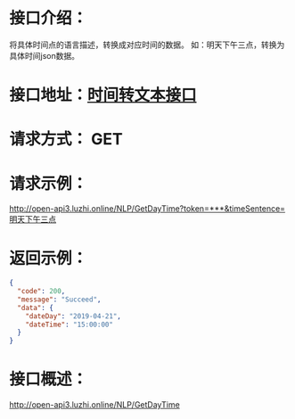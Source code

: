 # 接口介绍：
将具体时间点的语言描述，转换成对应时间的数据。
如：明天下午三点，转换为具体时间json数据。 

# 接口地址：[时间转文本接口](https://ai.luzhi.online/HomeApiDetails?aid=APItp3dsr6vcvm6dedw9iy8hwrqkhq)

# 请求方式： GET

# 请求示例：
http://open-api3.luzhi.online/NLP/GetDayTime?token=***&timeSentence=明天下午三点


# 返回示例：
```json
{
  "code": 200,
  "message": "Succeed",
  "data": {
    "dateDay": "2019-04-21",
    "dateTime": "15:00:00"
  }
}
``` 

# 接口概述：
http://open-api3.luzhi.online/NLP/GetDayTime


